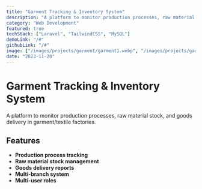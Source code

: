 ```yaml
---
title: "Garment Tracking & Inventory System"
description: "A platform to monitor production processes, raw material stock, and goods delivery in garment/textile factories."
category: "Web Development"
featured: true
techStack: ["Laravel", "TailwindCSS", "MySQL"]
demoLink: "/#"
githubLink: "/#"
image: ["/images/projects/garment/garment1.webp", "/images/projects/garment/garment2.webp", "/images/projects/garment/garment3.webp", "/images/projects/garment/garment4.webp", "/images/projects/garment/garment5.webp", "/images/projects/garment/garment6.webp", "/images/projects/garment/garment7.webp", "/images/projects/garment/garment8.webp"]
date: "2023-11-20"
---
```


# Garment Tracking & Inventory System

A platform to monitor production processes, raw material stock, and goods delivery in garment/textile factories.

## Features

- **Production process tracking**
- **Raw material stock management**
- **Goods delivery reports**
- **Multi-branch system**
- **Multi-user roles**